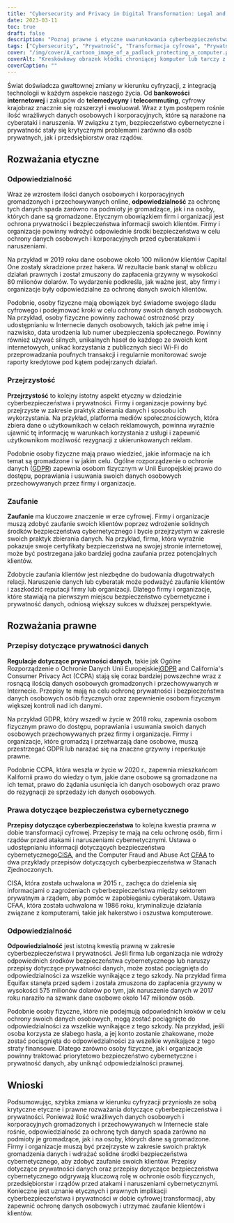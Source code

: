 ```yaml
---
title: "Cybersecurity and Privacy in Digital Transformation: Legal and Ethical Considerations"
date: 2023-03-11
toc: true
draft: false
description: "Poznaj prawne i etyczne uwarunkowania cyberbezpieczeństwa i prywatności w transformacji cyfrowej."
tags: ["Cybersecurity", "Prywatność", "Transformacja cyfrowa", "Prywatność danych", "Ochrona danych", "Etyka", "Odpowiedzialność", "Przejrzystość", "Zaufanie", "Naruszenie danych", "Gromadzenie danych", "Bezpieczeństwo danych", "Rozporządzenie o danych", "Przepisy dotyczące ochrony danych osobowych", "Przepisy dotyczące bezpieczeństwa cybernetycznego", "Odpowiedzialność", "Przepisy o ochronie danych osobowych", "Przepisy o ochronie danych osobowych", "Bezpieczeństwo online", "Bezpieczeństwo informacji"]
cover: "/img/cover/A_cartoon_image_of_a_padlock_protecting_a_computer.png"
coverAlt: "Kreskówkowy obrazek kłódki chroniącej komputer lub tarczy z ikoną zamka na niej, symbolizujący znaczenie cyberbezpieczeństwa i prywatności w erze cyfrowej."
coverCaption: ""
---
```


Świat doświadcza gwałtownej zmiany w kierunku cyfryzacji, z integracją technologii w każdym aspekcie naszego życia. Od **bankowości internetowej** i zakupów do **telemedycyny** i **telecommuting**, cyfrowy krajobraz znacznie się rozszerzył i ewoluował. Wraz z tym postępem rośnie ilość wrażliwych danych osobowych i korporacyjnych, które są narażone na cyberataki i naruszenia. W związku z tym, bezpieczeństwo cybernetyczne i prywatność stały się krytycznymi problemami zarówno dla osób prywatnych, jak i przedsiębiorstw oraz rządów.

## Rozważania etyczne

### Odpowiedzialność

Wraz ze wzrostem ilości danych osobowych i korporacyjnych gromadzonych i przechowywanych online, **odpowiedzialność** za ochronę tych danych spada zarówno na podmioty je gromadzące, jak i na osoby, których dane są gromadzone. Etycznym obowiązkiem firm i organizacji jest ochrona prywatności i bezpieczeństwa informacji swoich klientów. Firmy i organizacje powinny wdrożyć odpowiednie środki bezpieczeństwa w celu ochrony danych osobowych i korporacyjnych przed cyberatakami i naruszeniami.

Na przykład w 2019 roku dane osobowe około 100 milionów klientów Capital One zostały skradzione przez hakera. W rezultacie bank stanął w obliczu działań prawnych i został zmuszony do zapłacenia grzywny w wysokości 80 milionów dolarów. To wydarzenie podkreśla, jak ważne jest, aby firmy i organizacje były odpowiedzialne za ochronę danych swoich klientów.

Podobnie, osoby fizyczne mają obowiązek być świadome swojego śladu cyfrowego i podejmować kroki w celu ochrony swoich danych osobowych. Na przykład, osoby fizyczne powinny zachować ostrożność przy udostępnianiu w Internecie danych osobowych, takich jak pełne imię i nazwisko, data urodzenia lub numer ubezpieczenia społecznego. Powinny również używać silnych, unikalnych haseł do każdego ze swoich kont internetowych, unikać korzystania z publicznych sieci Wi-Fi do przeprowadzania poufnych transakcji i regularnie monitorować swoje raporty kredytowe pod kątem podejrzanych działań.

### Przejrzystość

**Przejrzystość** to kolejny istotny aspekt etyczny w dziedzinie cyberbezpieczeństwa i prywatności. Firmy i organizacje powinny być przejrzyste w zakresie praktyk zbierania danych i sposobu ich wykorzystania. Na przykład, platforma mediów społecznościowych, która zbiera dane o użytkownikach w celach reklamowych, powinna wyraźnie ujawnić tę informację w warunkach korzystania z usługi i zapewnić użytkownikom możliwość rezygnacji z ukierunkowanych reklam.

Podobnie osoby fizyczne mają prawo wiedzieć, jakie informacje na ich temat są gromadzone i w jakim celu. Ogólne rozporządzenie o ochronie danych ([GDPR](https://ec.europa.eu/info/law/law-topic/data-protection_en)) zapewnia osobom fizycznym w Unii Europejskiej prawo do dostępu, poprawiania i usuwania swoich danych osobowych przechowywanych przez firmy i organizacje.

### Zaufanie

**Zaufanie** ma kluczowe znaczenie w erze cyfrowej. Firmy i organizacje muszą zdobyć zaufanie swoich klientów poprzez wdrożenie solidnych środków bezpieczeństwa cybernetycznego i bycie przejrzystym w zakresie swoich praktyk zbierania danych. Na przykład, firma, która wyraźnie pokazuje swoje certyfikaty bezpieczeństwa na swojej stronie internetowej, może być postrzegana jako bardziej godna zaufania przez potencjalnych klientów.

Zdobycie zaufania klientów jest niezbędne do budowania długotrwałych relacji. Naruszenie danych lub cyberatak może podważyć zaufanie klientów i zaszkodzić reputacji firmy lub organizacji. Dlatego firmy i organizacje, które stawiają na pierwszym miejscu bezpieczeństwo cybernetyczne i prywatność danych, odniosą większy sukces w dłuższej perspektywie.

## Rozważania prawne

### Przepisy dotyczące prywatności danych

**Regulacje dotyczące prywatności danych**, takie jak Ogólne Rozporządzenie o Ochronie Danych Unii Europejskiej[GDPR](https://ec.europa.eu/info/law/law-topic/data-protection_en) and California's Consumer Privacy Act (CCPA) stają się coraz bardziej powszechne wraz z rosnącą ilością danych osobowych gromadzonych i przechowywanych w Internecie. Przepisy te mają na celu ochronę prywatności i bezpieczeństwa danych osobowych osób fizycznych oraz zapewnienie osobom fizycznym większej kontroli nad ich danymi.

Na przykład GDPR, który wszedł w życie w 2018 roku, zapewnia osobom fizycznym prawo do dostępu, poprawiania i usuwania swoich danych osobowych przechowywanych przez firmy i organizacje. Firmy i organizacje, które gromadzą i przetwarzają dane osobowe, muszą przestrzegać GDPR lub narażać się na znaczne grzywny i reperkusje prawne.

Podobnie CCPA, która weszła w życie w 2020 r., zapewnia mieszkańcom Kalifornii prawo do wiedzy o tym, jakie dane osobowe są gromadzone na ich temat, prawo do żądania usunięcia ich danych osobowych oraz prawo do rezygnacji ze sprzedaży ich danych osobowych.

### Prawa dotyczące bezpieczeństwa cybernetycznego

**Przepisy dotyczące cyberbezpieczeństwa** to kolejna kwestia prawna w dobie transformacji cyfrowej. Przepisy te mają na celu ochronę osób, firm i rządów przed atakami i naruszeniami cybernetycznymi. Ustawa o udostępnianiu informacji dotyczących bezpieczeństwa cybernetycznego[CISA](https://www.dhs.gov/cybersecurity-information-sharing-act), and the Computer Fraud and Abuse Act [CFAA](https://www.justice.gov/criminal-ccips/computer-fraud-and-abuse-act) to dwa przykłady przepisów dotyczących cyberbezpieczeństwa w Stanach Zjednoczonych.

CISA, która została uchwalona w 2015 r., zachęca do dzielenia się informacjami o zagrożeniach cyberbezpieczeństwa między sektorem prywatnym a rządem, aby pomóc w zapobieganiu cyberatakom. Ustawa CFAA, która została uchwalona w 1986 roku, kryminalizuje działania związane z komputerami, takie jak hakerstwo i oszustwa komputerowe.

### Odpowiedzialność

**Odpowiedzialność** jest istotną kwestią prawną w zakresie cyberbezpieczeństwa i prywatności. Jeśli firma lub organizacja nie wdroży odpowiednich środków bezpieczeństwa cybernetycznego lub naruszy przepisy dotyczące prywatności danych, może zostać pociągnięta do odpowiedzialności za wszelkie wynikające z tego szkody. Na przykład firma Equifax stanęła przed sądem i została zmuszona do zapłacenia grzywny w wysokości 575 milionów dolarów po tym, jak naruszenie danych w 2017 roku naraziło na szwank dane osobowe około 147 milionów osób.

Podobnie osoby fizyczne, które nie podejmują odpowiednich kroków w celu ochrony swoich danych osobowych, mogą zostać pociągnięte do odpowiedzialności za wszelkie wynikające z tego szkody. Na przykład, jeśli osoba korzysta ze słabego hasła, a jej konto zostanie zhakowane, może zostać pociągnięta do odpowiedzialności za wszelkie wynikające z tego straty finansowe. Dlatego zarówno osoby fizyczne, jak i organizacje powinny traktować priorytetowo bezpieczeństwo cybernetyczne i prywatność danych, aby uniknąć odpowiedzialności prawnej.


## Wnioski

Podsumowując, szybka zmiana w kierunku cyfryzacji przyniosła ze sobą krytyczne etyczne i prawne rozważania dotyczące cyberbezpieczeństwa i prywatności. Ponieważ ilość wrażliwych danych osobowych i korporacyjnych gromadzonych i przechowywanych w Internecie stale rośnie, odpowiedzialność za ochronę tych danych spada zarówno na podmioty je gromadzące, jak i na osoby, których dane są gromadzone. Firmy i organizacje muszą być przejrzyste w zakresie swoich praktyk gromadzenia danych i wdrażać solidne środki bezpieczeństwa cybernetycznego, aby zdobyć zaufanie swoich klientów. Przepisy dotyczące prywatności danych oraz przepisy dotyczące bezpieczeństwa cybernetycznego odgrywają kluczową rolę w ochronie osób fizycznych, przedsiębiorstw i rządów przed atakami i naruszeniami cybernetycznymi. Konieczne jest uznanie etycznych i prawnych implikacji cyberbezpieczeństwa i prywatności w dobie cyfrowej transformacji, aby zapewnić ochronę danych osobowych i utrzymać zaufanie klientów i klientów.
